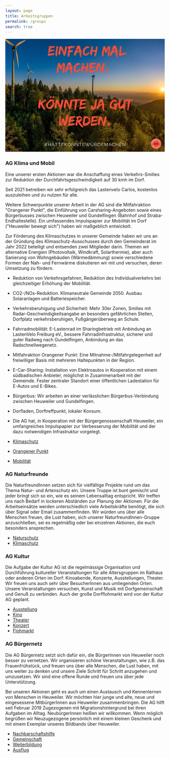 ```yaml
---
layout: page
title: Arbeitsgruppen
permalink: /groups
search: true
---
```


![Einfach mal machen](/assets/images/verein/postkarte-rosskopf.jpg)

### AG Klima und Mobil

Eine unserer ersten Aktionen war die Anschaffung eines Verkehrs-Smilies zur Reduktion der Durchfahrtsgeschwindigkeit auf 30 kmh im Dorf.

Seit 2021 betreiben wir sehr erfolgreich das Lastenvelo Carlos, kostenlos auszuleihen und zu nutzen für alle.

Weitere Schwerpunkte unserer Arbeit in der AG sind die Mitfahraktion "Orangener Punkt", die Einführung von Carsharing-Angeboten sowie eines Bürgerbusses zwischen Heuweiler und Gundelfingen (Bahnhof und Straba-Endhaltestelle). Ein umfassendes Impulspapier zur Mobilität im Dorf ("Heuweiler bewegt sich") haben wir maßgeblich entwickelt.

Zur Förderung des Klimaschutzes in unserer Gemeinde haben wir uns an der Gründung des Klimaschutz-Ausschusses durch den Gemeinderat im Jahr 2022 beteiligt und entsenden zwei Mitglieder darin. Themen wir alternative Energien (Photovoltaik, Windkraft, Solarthermie), aber auch Sanierung von Wohngebäuden (Wärmedämmung) sowie verschiedene Formen der Nah- und Fernwärme diskutieren wir mit und versuchen, deren Umsetzung zu fördern.

- Reduktion von Verkehrsgefahren, Reduktion des Individualverkehrs bei gleichzeitiger Erhöhung der Mobilität.
- CO2-/NOx-Reduktion. Klimaneutrale Gemeinde 2050. Ausbau Solaranlagen und Batteriespeicher.
- Verkehrsberuhigung und Sicherheit: Mehr 30er Zonen, Smilies mit Radar-Geschwindigkeitsangabe an besonders gefährlichen Stellen, Dorfplatz verkehrsberuhigen, Fußgängerüberweg an Schule.
- Fahrradmobilität: E-Lastenrad im Sharingbetrieb mit Anbindung an LastenVelo Freiburg eV., bessere Fahrradinfrastruktur, sicherer und guter Radweg nach Gundelfingen, Anbindung an das Radschnellwegenetz.
- Mitfahraktion Orangener Punkt: Eine Mitnahme-/Mitfahrgelegenheit auf freiwilliger Basis mit mehreren Haltepunkten in der Region.
- E-Car-Sharing: Installation von Elektroautos in Kooperation mit einem südbadischen Anbieter, möglichst in Zusammenarbeit mit der Gemeinde. Fester zentraler Standort einer öffentlichen Ladestation für E-Autos und E-Bikes.
- Bürgerbus: Wir arbeiten an einer verlässlichen Bürgerbus-Verbindung zwischen Heuweiler und Gundelfingen.
- Dorfladen, Dorftreffpunkt, lokaler Konsum.
- Die AG hat, in Kooperation mit der Bürgergenossenschaft Heuweiler, ein umfangreiches Impulspapier zur Verbesserung der Mobilität und der dazu notwendigen Infrastruktur vorgelegt.

- [Klimaschutz](/category/klimaschutz)
- [Orangener Punkt](/category/orangener-punkt)
- [Mobilität](/category/mobilität)

### AG Naturfreunde

Die NaturfreundInnen setzen sich für vielfältige Projekte rund um das Thema Natur- und Artenschutz ein. Unsere Truppe ist bunt gemischt und jeder bringt sich so ein, wie es seinem Lebensalltag entspricht. Wir treffen uns nach Bedarf in lockeren Abständen zur Planung der Aktionen. Für die Arbeitseinsätze werden unterschiedlich viele Arbeitskräfte benötigt, die sich über Signal oder Email zusammenfinden. Wir würden uns über alle Menschen freuen, die Lust haben, sich unserer NaturfreundInnen-Gruppe anzuschließen, sei es regelmäßig oder bei einzelnen Aktionen, die euch besonders ansprechen.

- [Naturschutz](/category/naturschutz)
- [Klimaschutz](/category/klimaschutz)

### AG Kultur

Die Aufgabe der Kultur AG ist die regelmässige Organisation und Durchführung kultureller Veranstaltungen für alle Altersgruppen im Rathaus oder anderen Orten im Dorf: Kinoabende, Konzerte, Ausstellungen, Theater. Wir freuen uns auch sehr über BesucherInnen aus umliegenden Orten. Unsere Veranstaltungen versuchen, Kunst und Musik mit Dorfgemeinschaft und Genuß zu verbinden. Auch der große Dorfflohmarkt wird von der Kultur AG geplant.

- [Ausstellung](/category/ausstellung/)
- [Kino](/category/kino)
- [Theater](/category/theater)
- [Konzert](/category/konzert)
- [Flohmarkt](/category/flohmarkt)

### AG Bürgernetz

Die AG Bürgernetz setzt sich dafür ein, die BürgerInnen von Heuweiler noch besser zu vernetzen. Wir organisieren schöne Veranstaltungen, wie z.B. das Frauenfrühstück, und freuen uns über alle Menschen, die Lust haben, mit uns weiter zu denken und unsere Ziele Schritt für Schritt anzugehen und umzusetzen. Wir sind eine offene Runde und freuen uns über jede Unterstützung.

Bei unseren Aktionen geht es auch um einen Austausch und Kennenlernen von Menschen in Heuweiler. Wir möchten hier junge und alte, neue und eingesessene MitbürgerInnen aus Heuweiler zusammenbringen. Die AG hilft seit Februar 2019 Zugezogenen mit Migrationshintergrund bei ihren Aufgaben im Alltag. NeubürgerInnen heißen wir willkommen. Wenn möglich begrüßen wir Neuzugezogene persönlich mit einem kleinen Geschenk und mit einem Exemplar unseres Bildbands über Heuweiler.

- [Nachbarschaftshilfe](/category/nachbarschaftshilfe)
- [Gemeinschaft](/category/gemeinschaft)
- [Weiterbildung](/category/weiterbildung)
- [Ausflug](/category/ausflug)
